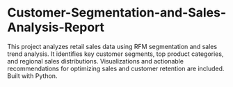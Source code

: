 # Customer-Segmentation-and-Sales-Analysis-Report
This project analyzes retail sales data using RFM segmentation and sales trend analysis. It identifies key customer segments, top product categories, and regional sales distributions. Visualizations and actionable recommendations for optimizing sales and customer retention are included. Built with Python.
